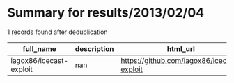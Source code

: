 
# Summary for results/2013/02/04
    
1 records found after deduplication

| full_name | description | html_url | matched_list | matched_count | pushed_at | size | stargazers_count | language | forks_count |
|-------------------------|---------------|--------------------------------------------|----------------|-----------------|---------------------------|--------|--------------------|------------|---------------|
| iagox86/icecast-exploit | nan | https://github.com/iagox86/icecast-exploit | ['exploit'] | 1 | 2013-02-04 19:28:47+00:00 | 1972 | 2 | Ruby | 1 |
